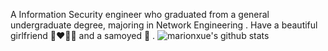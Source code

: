 A Information Security engineer who graduated from a general undergraduate degree, majoring in Network Engineering .
Have a beautiful girlfriend 👩‍❤️‍💋‍👨 and a samoyed 🐶 .
![marionxue's github stats](https://github-readme-stats.vercel.app/api?username=gsh3ll&theme=radical) 
